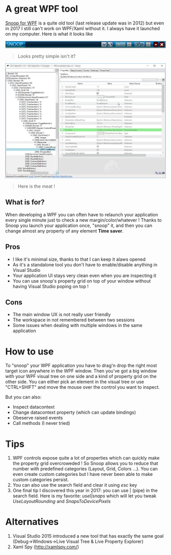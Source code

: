 ---
---
# A great WPF tool
[Snoop for WPF](https://snoopwpf.codeplex.com/) is a quite old tool (last release update was in 2012) but even in 2017 I still can't work on WPF/Xaml without it. I always have it launched on my computer.
Here is what it looks like

![Snoop](/images/snoop.jpg)
> Looks pretty simple isn't it? 

![Snoop2](/images/snoop2.jpg)
> Here is the meat !

## What is for?
When developing a WPF you can often have to relaunch your application every single minute just to check a new margin/color/whatever !
Thanks to Snoop you launch your application once, "snoop" it, and then you can change almost any property of any element **Time saver**.

## Pros
- I like it's minimal size, thanks to that I can keep it alaws opened
- As it's a standalone tool you don't have to enable/disable anything in Visual Studio
- Your application UI stays very clean even when you are inspecting it
- You can use snoop's property grid on top of your window without having Visual Studio poping on top !

## Cons
- The main window UX is not really user friendly
- The workspace in not remembered between two sessions
- Some issues when dealing with multiple windows in the same application

# How to use
To "snoop" your WPF application you have to drag'n drop the right most target icon anywhere in the WPF window.
Then you've got a big window with your WPF visual tree on one side and a kind of property grid on the other side.
You can either pick an element in the visual tree or use "CTRL+SHIFT" and move the mouse over the control you want to inspect.

But you can also:
- Inspect datacontext
- Change datacontext property (which can update bindings)
- Obeserve raised events
- Call methods (I never tried)

# Tips
1. WPF controls expose quite a lot of properties which can quickly make the property grid overcroweded ! So Snoop allows you to reduce that number with predefined categories (Layout, Grid, Colors ...). You can even create custom categories but I have never been able to make custom categories persist.
2. You can also use the search field and clear it using *esc* key
3. One final tip I discovered this year in 2017: you can use | (pipe) in the search field. Here is my favorite: *usel|snaps* which will let you tweak *UseLayoutRounding* and *SnapsToDevicePixels*

# Alternatives
1. Visual Studio 2015 introduced a new tool that has exactly the same goal (Debug->Windows->Live Visual Tree & Live Property Explorer)
2. Xaml Spy (http://xamlspy.com/)



